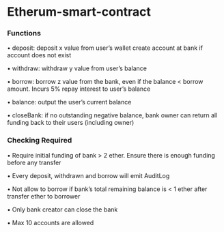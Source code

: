 # Etherum-smart-contract
### Functions
• deposit: deposit x value from user’s wallet create account at bank if account does not exist

• withdraw: withdraw y value from user’s balance

• borrow: borrow z value from the bank, even if the balance < borrow
amount. Incurs 5% repay interest to user’s balance

• balance: output the user’s current balance

• closeBank: if no outstanding negative balance, bank owner can return all
funding back to their users (including owner)

### Checking Required

• Require initial funding of bank > 2 ether. Ensure there is enough funding before any transfer

• Every deposit, withdrawn and borrow will emit AuditLog

• Not allow to borrow if bank’s total remaining balance is < 1 ether after transfer ether to borrower
 
• Only bank creator can close the bank
 
• Max 10 accounts are allowed
